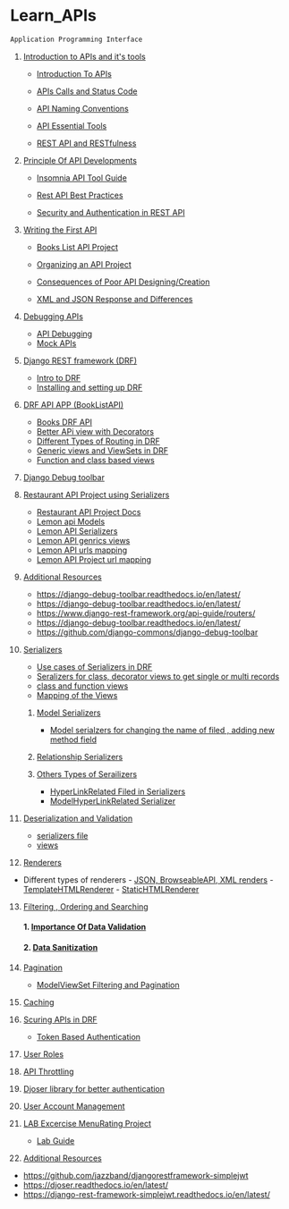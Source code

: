 # Learn_APIs

~~~markdown
Application Programming Interface
~~~

1. [Introduction to APIs and it's tools]()
    - [ Introduction To APIs](DRFAPIs/Learn%20APIs/APIsIntro.md)

    - [ APIs Calls and Status Code ](Learn_APIs/Learn%20APIs/APISCalls.md)

    - [ API Naming Conventions ](Learn_APIs/Learn%20APIs/Naming_Conventions.md)

    - [ API Essential Tools ](Learn_APIs/Learn%20APIs/APIsEssentialTools.md)

    - [ REST API and RESTfulness ](Learn_APIs/Learn%20APIs/RESTfullness.md)


2. [Principle Of API Developments]()

    - [ Insomnia API Tool Guide ](Learn_APIs/Learn%20APIs/Insomnia_guide.md)

    - [Rest API Best Practices ](/Learn_APIs/Learn%20APIs/RESTbestPractices.md)

    - [ Security and Authentication in REST API](Learn_APIs/Learn%20APIs/Security&AuthREST.md)

3.  [ Writing the First API]()

    - [Books List API Project](Learn_APIs/Learn%20APIs/BookListAPIs.md)

    - [ Organizing an API Project ](Learn_APIs/Learn%20APIs/OrganizingBookListAPI.md)
    
    - [Consequences of Poor API Designing/Creation ](Learn_APIs/Learn%20APIs/PoorAPIseffect.md)
    
    - [XML and JSON Response and Differences ](Learn_APIs/Learn%20APIs/XML_JSON_response.md)

4.  [ Debugging APIs]()
    - [API Debugging](/Learn_APIs/Learn%20APIs/DebuggingAPI.md)
    - [Mock APIs ](/Learn_APIs/Learn%20APIs/DebuggingAPI.md)

5. [Django REST framework (DRF)]()
    - [Intro to DRF](/Learn_APIs/Learn_APIs/Learn%20APIs/DRF_Intro.md)
    - [Installing and setting up DRF ](/Learn_APIs/Learn_APIs/Learn%20APIs/Setting_up_DRF.md)

6. [DRF API APP (BookListAPI)](DRFAPIs/BookListAPI/)

    - [Books DRF API](DRFAPIs/BookListAPI/)
    - [Better APi view with Decorators](DRFAPIs/BookListAPI/views.py)
    - [Different Types of Routing in DRF ](DRFAPIs/BookListAPI/BookListDocs/routing_DRF.md)
    - [Generic views and ViewSets in DRF](DRFAPIs/BookListAPI/BookListDocs/genricviews_viewsets.md)
    - [Function and class based views ](DRFAPIs/BookListAPI/BookListDocs/function_class_views.md)
7. [Django Debug toolbar](DRFAPIs/BookListAPI/BookListDocs/django_debug_tool.md)

8. [Restaurant API Project using Serializers ](DRF_RestroAPI/)
    - [Restaurant API Project Docs](DRF_RestroAPI/RestroAPIDocs/LemonAPI.md)
    - [Lemon api Models](DRF_RestroAPI/LemonRestro/LemonAPI/models.py)
    - [Lemon API Serializers](DRF_RestroAPI/LemonRestro/LemonAPI/serializers.py)
    - [Lemon API genrics views ](DRF_RestroAPI/LemonRestro/LemonAPI/views.py)
    - [Lemon API urls mapping](DRF_RestroAPI/LemonRestro/LemonAPI/urls.py)
    - [Lemon API Project url mapping](DRF_RestroAPI/LemonRestro/LemonRestro/urls.py)

9.  [Additional Resources]()
    - https://django-debug-toolbar.readthedocs.io/en/latest/
    - https://django-debug-toolbar.readthedocs.io/en/latest/
    - https://www.django-rest-framework.org/api-guide/routers/
    - https://django-debug-toolbar.readthedocs.io/en/latest/
    - https://github.com/django-commons/django-debug-toolbar

10. [Serializers]()
    - [Use cases of Serializers in DRF](DRF_RestroAPI/RestroAPIDocs/serializers.md)
    - [Seralizers for class, decorator views to get single or multi records](DRF_RestroAPI/LemonRestro/LemonAPI/serializers.py)
    - [class and function views](DRF_RestroAPI/LemonRestro/LemonAPI/views.py)
    - [Mapping of the Views](DRF_RestroAPI/LemonRestro/LemonAPI/urls.py)

    1.  [Model Serializers]()
        - [Model serialzers for changing the name of filed , adding new method field](DRF_RestroAPI/LemonRestro/LemonAPI/models.py)

    2.  [Relationship Serializers](DRF_RestroAPI/RestroAPIDocs/Relationship_serializers.md)

    3.  [Others Types of Serailizers](DRF_RestroAPI/RestroAPIDocs/others_type_serializers.md)
        - [HyperLinkRelated Filed in Serializers](DRF_RestroAPI/LemonRestro/LemonAPI/serializers.py)
        - [ModelHyperLinkRelated Serializer](DRF_RestroAPI/LemonRestro/LemonAPI/serializers.py)

11. [Deserialization and Validation](DRF_RestroAPI/RestroAPIDocs/Deserialization_Validation.md)
    - [serializers file](DRF_RestroAPI/LemonRestro/LemonAPI/serializers.py)
    - [views](DRF_RestroAPI/LemonRestro/LemonAPI/views.py)

12. [Renderers](DRF_RestroAPI/RestroAPIDocs/Renderers.md)
- Different types of renderers
         - [JSON, BrowseableAPI, XML renders](DRF_RestroAPI/RestroAPIDocs/Renderers.md)
         - [TemplateHTMLRenderer](DRF_RestroAPI/RestroAPIDocs/others_type_renderers.md)
         - [StaticHTMLRenderer](DRF_RestroAPI/RestroAPIDocs/others_type_renderers.md)

13. [Filtering , Ordering and  Searching](DRF_RestroAPI/RestroAPIDocs/filtering_searching.md)
    #### 1. [Importance Of Data Validation](DRF_RestroAPI/RestroAPIDocs/API_Data_Validation.md)
    #### 2. [Data Sanitization](DRF_RestroAPI/RestroAPIDocs/API_Data_Sanitization.md)

14. [Pagination](DRF_RestroAPI/RestroAPIDocs/pagination.md)
    - [ModelViewSet Filtering and Pagination](DRF_RestroAPI/RestroAPIDocs/filtering_Pagination.md)

15. [Caching](DRF_RestroAPI/RestroAPIDocs/Caching.md)

16. [Scuring APIs in DRF]()
    - [Token Based Authentication](DRF_RestroAPI/RestroAPIDocs/DRFAPI_auth.md)

17. [User Roles](DRF_RestroAPI/RestroAPIDocs/Users_Roles.md)

18. [API Throttling](DRF_RestroAPI/RestroAPIDocs/API_throttling.md)

19. [Djoser library for better authentication](DRF_RestroAPI/RestroAPIDocs/DjoserLib.md)

20. [User Account Management](DRF_RestroAPI/RestroAPIDocs/UserAccountManagement.md)

21. [LAB Excercise MenuRating Project](Lab/LittleLemon/)
    - [Lab Guide](Lab/Docks/LabGuide.md)

22. [Additional Resources]()
   -  https://github.com/jazzband/djangorestframework-simplejwt
   - https://djoser.readthedocs.io/en/latest/
   - https://django-rest-framework-simplejwt.readthedocs.io/en/latest/
   
